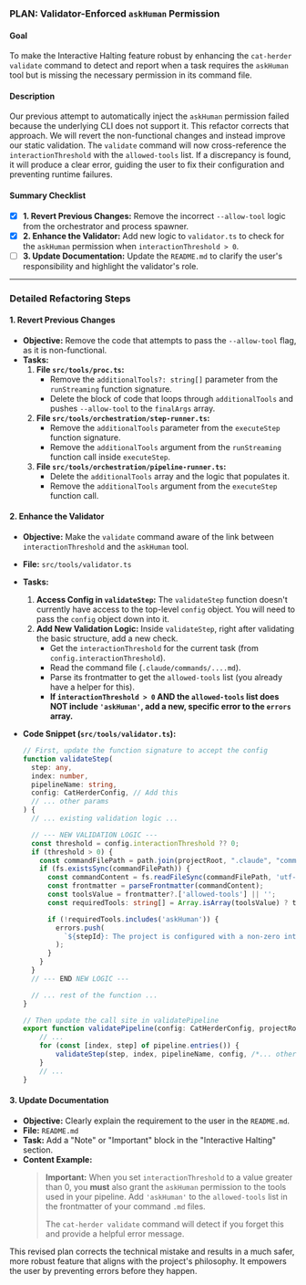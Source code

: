 

### **PLAN: Validator-Enforced `askHuman` Permission**

#### **Goal**

To make the Interactive Halting feature robust by enhancing the `cat-herder validate` command to detect and report when a task requires the `askHuman` tool but is missing the necessary permission in its command file.

#### **Description**

Our previous attempt to automatically inject the `askHuman` permission failed because the underlying CLI does not support it. This refactor corrects that approach. We will revert the non-functional changes and instead improve our static validation. The `validate` command will now cross-reference the `interactionThreshold` with the `allowed-tools` list. If a discrepancy is found, it will produce a clear error, guiding the user to fix their configuration and preventing runtime failures.

#### **Summary Checklist**

-   [x] **1. Revert Previous Changes:** Remove the incorrect `--allow-tool` logic from the orchestrator and process spawner.
-   [x] **2. Enhance the Validator:** Add new logic to `validator.ts` to check for the `askHuman` permission when `interactionThreshold > 0`.
-   [ ] **3. Update Documentation:** Update the `README.md` to clarify the user's responsibility and highlight the validator's role.

---

### **Detailed Refactoring Steps**

#### 1. Revert Previous Changes

*   **Objective:** Remove the code that attempts to pass the `--allow-tool` flag, as it is non-functional.
*   **Tasks:**
    1.  **File `src/tools/proc.ts`:**
        *   Remove the `additionalTools?: string[]` parameter from the `runStreaming` function signature.
        *   Delete the block of code that loops through `additionalTools` and pushes `--allow-tool` to the `finalArgs` array.
    2.  **File `src/tools/orchestration/step-runner.ts`:**
        *   Remove the `additionalTools` parameter from the `executeStep` function signature.
        *   Remove the `additionalTools` argument from the `runStreaming` function call inside `executeStep`.
    3.  **File `src/tools/orchestration/pipeline-runner.ts`:**
        *   Delete the `additionalTools` array and the logic that populates it.
        *   Remove the `additionalTools` argument from the `executeStep` function call.

#### 2. Enhance the Validator

*   **Objective:** Make the `validate` command aware of the link between `interactionThreshold` and the `askHuman` tool.
*   **File:** `src/tools/validator.ts`
*   **Tasks:**
    1.  **Access Config in `validateStep`:** The `validateStep` function doesn't currently have access to the top-level `config` object. You will need to pass the `config` object down into it.
    2.  **Add New Validation Logic:** Inside `validateStep`, right after validating the basic structure, add a new check.
        *   Get the `interactionThreshold` for the current task (from `config.interactionThreshold`).
        *   Read the command file (`.claude/commands/....md`).
        *   Parse its frontmatter to get the `allowed-tools` list (you already have a helper for this).
        *   **If `interactionThreshold > 0` AND the `allowed-tools` list does NOT include `'askHuman'`, add a new, specific error to the `errors` array.**

*   **Code Snippet (`src/tools/validator.ts`):**

    ```typescript
    // First, update the function signature to accept the config
    function validateStep(
      step: any, 
      index: number, 
      pipelineName: string,
      config: CatHerderConfig, // Add this
      // ... other params
    ) {
      // ... existing validation logic ...

      // --- NEW VALIDATION LOGIC ---
      const threshold = config.interactionThreshold ?? 0;
      if (threshold > 0) {
        const commandFilePath = path.join(projectRoot, ".claude", "commands", `${step.command}.md`);
        if (fs.existsSync(commandFilePath)) {
          const commandContent = fs.readFileSync(commandFilePath, 'utf-8');
          const frontmatter = parseFrontmatter(commandContent);
          const toolsValue = frontmatter?.['allowed-tools'] || '';
          const requiredTools: string[] = Array.isArray(toolsValue) ? toolsValue : toolsValue.split(',').map(t => t.trim());

          if (!requiredTools.includes('askHuman')) {
            errors.push(
              `${stepId}: The project is configured with a non-zero interactionThreshold, but this step's command file ('${step.command}.md') is missing the 'askHuman' permission in its 'allowed-tools' list.`
            );
          }
        }
      }
      // --- END NEW LOGIC ---

      // ... rest of the function ...
    }

    // Then update the call site in validatePipeline
    export function validatePipeline(config: CatHerderConfig, projectRoot: string): ValidationResult {
        // ...
        for (const [index, step] of pipeline.entries()) {
            validateStep(step, index, pipelineName, config, /*... other args*/); // Pass config in
        }
        // ...
    }
    ```

#### 3. Update Documentation

*   **Objective:** Clearly explain the requirement to the user in the `README.md`.
*   **File:** `README.md`
*   **Task:** Add a "Note" or "Important" block in the "Interactive Halting" section.
*   **Content Example:**
    > **Important:** When you set `interactionThreshold` to a value greater than 0, you **must** also grant the `askHuman` permission to the tools used in your pipeline. Add `'askHuman'` to the `allowed-tools` list in the frontmatter of your command `.md` files.
    >
    > The `cat-herder validate` command will detect if you forget this and provide a helpful error message.

This revised plan corrects the technical mistake and results in a much safer, more robust feature that aligns with the project's philosophy. It empowers the user by preventing errors before they happen.